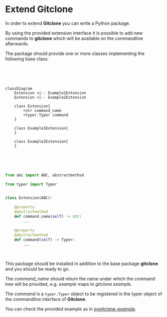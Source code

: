 # Extend Gitclone

In order to extend **Gitclone** you can write a Python package.

By using the provided extension interface it is possible to add new commands to **gitclone** which will be available on the commandline afterwards.

The package should provide one or more classes implementing the following base class:

<br/><br/><br/>

```mermaid
classDiagram
    Extension <|-- Example1Extension
    Extension <|-- Example2Extension

    class Extension{
        +str command_name
        +typer.Typer command
    }

    class Example1Extension{
    }

    class Example2Extension{
    }
```

<br/><br/><br/>

```python
from abc import ABC, abstractmethod

from typer import Typer


class Extension(ABC):
    
    @property
    @abstractmethod
    def command_name(self) -> str:
        ...

    @property
    @abstractmethod
    def command(self) -> Typer:
        ...
```
<br/>



This package should be installed in addition to the base package **gitclone** and you should be ready to go.

The *command_name* should return the name under which the command tree will be provided, e.g. *example* maps to *gitclone example*.

The *command* is a `typer.Typer` object to be registered in the typer object of the commandline interface of **Gitclone**.

You can check the provided example as in [pygitclone-example](https://github.com/leahevy/gitclone/tree/master/ext/example).
